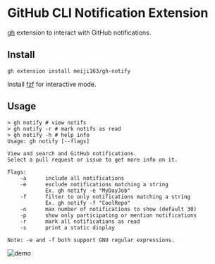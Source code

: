 # GitHub CLI Notification Extension 

[gh](https://github.com/cli/cli) extension to interact with GitHub notifications.

## Install
```
gh extension install meiji163/gh-notify
```

Install [fzf](https://github.com/junegunn/fzf) for interactive mode.

## Usage 
```
> gh notify # view notifs
> gh notify -r # mark notifs as read
> gh notify -h # help info 
Usage: gh notify [--flags]

View and search and GitHub notifications.
Select a pull request or issue to get more info on it.

Flags:
    -a      include all notifications
    -e      exclude notifications matching a string
            Ex. gh notify -e "MyDayJob"
    -f      filter to only notifications matching a string
            Ex. gh notify -f "CoolRepo"
    -n      max number of notifications to show (default 30)
    -p      show only participating or mention notifications
    -r      mark all notifications as read
    -s      print a static display

Note: -e and -f both support GNU regular expressions.
```

![demo](https://i.imgur.com/Lv308LC.gif)
